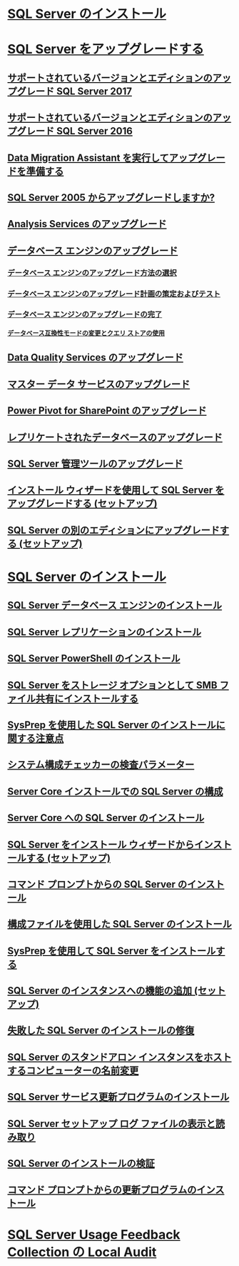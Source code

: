 # [SQL Server のインストール](installation-for-sql-server.md)  
# [SQL Server をアップグレードする](upgrade-sql-server.md)  
## [サポートされているバージョンとエディションのアップグレード SQL Server 2017](supported-version-and-edition-upgrades-2017.md)  
## [サポートされているバージョンとエディションのアップグレード SQL Server 2016](supported-version-and-edition-upgrades.md)  
## [Data Migration Assistant を実行してアップグレードを準備する](prepare-for-upgrade-by-running-data-migration-assistant.md)  
## [SQL Server 2005 からアップグレードしますか?](are-you-upgrading-from-sql-server-2005.md)  
## [Analysis Services のアップグレード](upgrade-analysis-services.md)  
## [データベース エンジンのアップグレード](upgrade-database-engine.md)  
### [データベース エンジンのアップグレード方法の選択](choose-a-database-engine-upgrade-method.md)  
### [データベース エンジンのアップグレード計画の策定およびテスト](plan-and-test-the-database-engine-upgrade-plan.md)  
### [データベース エンジンのアップグレードの完了](complete-the-database-engine-upgrade.md)  
#### [データベース互換性モードの変更とクエリ ストアの使用](change-the-database-compatibility-mode-and-use-the-query-store.md)  
## [Data Quality Services のアップグレード](upgrade-data-quality-services.md)  
## [マスター データ サービスのアップグレード](upgrade-master-data-services.md)  
## [Power Pivot for SharePoint のアップグレード](upgrade-power-pivot-for-sharepoint.md)  
## [レプリケートされたデータベースのアップグレード](upgrade-replicated-databases.md)  
## [SQL Server 管理ツールのアップグレード](upgrade-sql-server-management-tools.md)  
## [インストール ウィザードを使用して SQL Server をアップグレードする (セットアップ)](upgrade-sql-server-using-the-installation-wizard-setup.md)  
## [SQL Server の別のエディションにアップグレードする (セットアップ)](upgrade-to-a-different-edition-of-sql-server-setup.md)  
# [SQL Server のインストール](install-sql-server.md)  
## [SQL Server データベース エンジンのインストール](install-sql-server-database-engine.md)  
## [SQL Server レプリケーションのインストール](install-sql-server-replication.md)  
## [SQL Server PowerShell のインストール](install-sql-server-powershell.md)  
## [SQL Server をストレージ オプションとして SMB ファイル共有にインストールする](install-sql-server-with-smb-fileshare-as-a-storage-option.md)  
## [SysPrep を使用した SQL Server のインストールに関する注意点](considerations-for-installing-sql-server-using-sysprep.md)  
## [システム構成チェッカーの検査パラメーター](check-parameters-for-the-system-configuration-checker.md)  
## [Server Core インストールでの SQL Server の構成](configure-sql-server-on-a-server-core-installation.md)  
## [Server Core への SQL Server のインストール](install-sql-server-on-server-core.md)  
## [SQL Server をインストール ウィザードからインストールする (セットアップ)](install-sql-server-from-the-installation-wizard-setup.md)  
## [コマンド プロンプトからの SQL Server のインストール](install-sql-server-2016-from-the-command-prompt.md)  
## [構成ファイルを使用した SQL Server のインストール](install-sql-server-2016-using-a-configuration-file.md)  
## [SysPrep を使用して SQL Server をインストールする](install-sql-server-using-sysprep.md)  
## [SQL Server のインスタンスへの機能の追加 (セットアップ)](add-features-to-an-instance-of-sql-server-2016-setup.md)  
## [失敗した SQL Server のインストールの修復](repair-a-failed-sql-server-installation.md)  
## [SQL Server のスタンドアロン インスタンスをホストするコンピューターの名前変更](rename-a-computer-that-hosts-a-stand-alone-instance-of-sql-server.md)  
## [SQL Server サービス更新プログラムのインストール](install-sql-server-servicing-updates.md)  
## [SQL Server セットアップ ログ ファイルの表示と読み取り](view-and-read-sql-server-setup-log-files.md)  
## [SQL Server のインストールの検証](validate-a-sql-server-installation.md)  
## [コマンド プロンプトからの更新プログラムのインストール](installing-updates-from-the-command-prompt.md)  
# [SQL Server Usage Feedback Collection の Local Audit](local-audit-for-sql-server-usage-feedback-collection.md)  
